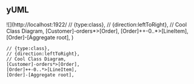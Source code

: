 ## yUML

![](http://localhost:1922/
// {type:class},
// {direction:leftToRight},
// Cool Class Diagram,
[Customer]-orders*>[Order],
[Order]++-0..*>[LineItem],
[Order]-[Aggregate root],
)

    // {type:class},
    // {direction:leftToRight},
    // Cool Class Diagram,
    [Customer]-orders*>[Order],
    [Order]++-0..*>[LineItem],
    [Order]-[Aggregate root],
